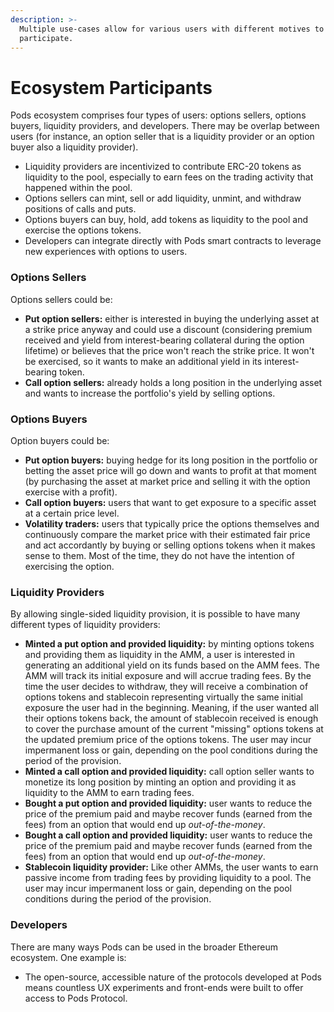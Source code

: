 ```yaml
---
description: >-
  Multiple use-cases allow for various users with different motives to
  participate.
---
```


# Ecosystem Participants

Pods ecosystem comprises four types of users: options sellers, options buyers, liquidity providers, and developers. There may be overlap between users \(for instance, an option seller that is a liquidity provider or an option buyer also a liquidity provider\). 

* Liquidity providers are incentivized to contribute ERC-20 tokens as liquidity to the pool, especially to earn fees on the trading activity that happened within the pool.
* Options sellers can mint, sell or add liquidity, unmint, and withdraw positions of calls and puts. 
* Options buyers can buy, hold, add tokens as liquidity to the pool and exercise the options tokens.
* Developers can integrate directly with Pods smart contracts to leverage new experiences with options to users.

### Options Sellers

Options sellers could be:

* **Put option sellers:** either is interested in buying the underlying asset at a strike price anyway and could use a discount \(considering premium received and yield from interest-bearing collateral during the option lifetime\) or believes that the price won't reach the strike price. It won't be exercised, so it wants to make an additional yield in its interest-bearing token. 
* **Call option sellers:** already holds a long position in the underlying asset and wants to increase the portfolio's yield by selling options. 

### Options Buyers

Option buyers could be:

* **Put option buyers:** buying hedge for its long position in the portfolio or betting the asset price will go down and wants to profit at that moment \(by purchasing the asset at market price and selling it with the option exercise with a profit\). 
* **Call option buyers:** users that want to get exposure to a specific asset at a certain price level. 
* **Volatility traders:** users that typically price the options themselves and continuously compare the market price with their estimated fair price and act accordantly by buying or selling options tokens when it makes sense to them. Most of the time, they do not have the intention of exercising the option.

### Liquidity Providers

By allowing single-sided liquidity provision, it is possible to have many different types of liquidity providers:

* **Minted a put option and provided liquidity:** by minting options tokens and providing them as liquidity in the AMM, a user is interested in generating an additional yield on its funds based on the AMM fees. The AMM will track its initial exposure and will accrue trading fees. By the time the user decides to withdraw, they will receive a combination of options tokens and stablecoin representing virtually the same initial exposure the user had in the beginning. Meaning, if the user wanted all their options tokens back, the amount of stablecoin received is enough to cover the purchase amount of the current "missing" options tokens at the updated premium price of the options tokens. The user may incur impermanent loss or gain, depending on the pool conditions during the period of the provision. 
* **Minted a call option and provided liquidity:** call option seller wants to monetize its long position by minting an option and providing it as liquidity to the AMM to earn trading fees.
* **Bought a put option and provided liquidity:** user wants to reduce the price of the premium paid and maybe recover funds \(earned from the fees\) from an option that would end up _out-of-the-money_. 
* **Bought a call option and provided liquidity:** user wants to reduce the price of the premium paid and maybe recover funds \(earned from the fees\) from an option that would end up _out-of-the-money_. 
* **Stablecoin liquidity provider:** Like other AMMs, the user wants to earn passive income from trading fees by providing liquidity to a pool. The user may incur impermanent loss or gain, depending on the pool conditions during the period of the provision. 



### **Developers**

There are many ways Pods can be used in the broader Ethereum ecosystem. One example is:

* The open-source, accessible nature of the protocols developed at Pods means countless UX experiments and front-ends were built to offer access to Pods Protocol.



